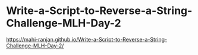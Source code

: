 # Write-a-Script-to-Reverse-a-String-Challenge-MLH-Day-2

https://mahi-ranjan.github.io/Write-a-Script-to-Reverse-a-String-Challenge-MLH-Day-2/
